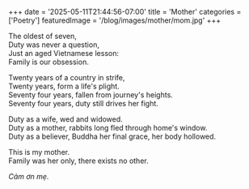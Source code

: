 +++
date = '2025-05-11T21:44:56-07:00'
title = 'Mother'
categories = ['Poetry']
featuredImage = '/blog/images/mother/mom.jpg'
+++

The oldest of seven,   
Duty was never a question,  
Just an aged Vietnamese lesson:  
Family is our obsession.   

Twenty years of a country in strife,  
Twenty years, form a life's plight.   
Seventy four years, fallen from journey's heights.    
Seventy four years, duty still drives her fight.   

Duty as a wife, wed and widowed.   
Duty as a mother, rabbits long fled through home's window.   
Duty as a believer, Buddha her final grace, her body hollowed.   

This is my mother.  
Family was her only, there exists no other.  

*Cảm ơn mẹ.*
